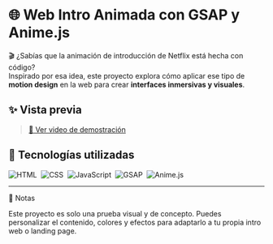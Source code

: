# 🌐 Web Intro Animada con GSAP y Anime.js

🎬 ¿Sabías que la animación de introducción de Netflix está hecha con código?  
Inspirado por esa idea, este proyecto explora cómo aplicar ese tipo de **motion design** en la web para crear **interfaces inmersivas y visuales**.

## ✨ Vista previa

> [🔗 Ver video de demostración](#) <!-- Puedes reemplazar # con el link real al video cuando lo tengas subido -->

## 🚀 Tecnologías utilizadas

![HTML](https://img.shields.io/badge/html5-%23E34F26.svg?style=for-the-badge&logo=html5&logoColor=white)&nbsp;
![CSS](https://img.shields.io/badge/css3-%231572B6.svg?style=for-the-badge&logo=css3&logoColor=white)&nbsp;
![JavaScript](https://img.shields.io/badge/javascript-%23323330.svg?style=for-the-badge&logo=javascript&logoColor=%23F7DF1E)&nbsp;
![GSAP](https://img.shields.io/badge/GSAP-88CE02?style=for-the-badge&logo=greensock&logoColor=black)&nbsp;
![Anime.js](https://img.shields.io/badge/Anime.js-FF61F6?style=for-the-badge)&nbsp;

---

📌 Notas

Este proyecto es solo una prueba visual y de concepto.
Puedes personalizar el contenido, colores y efectos para adaptarlo a tu propia intro web o landing page.

